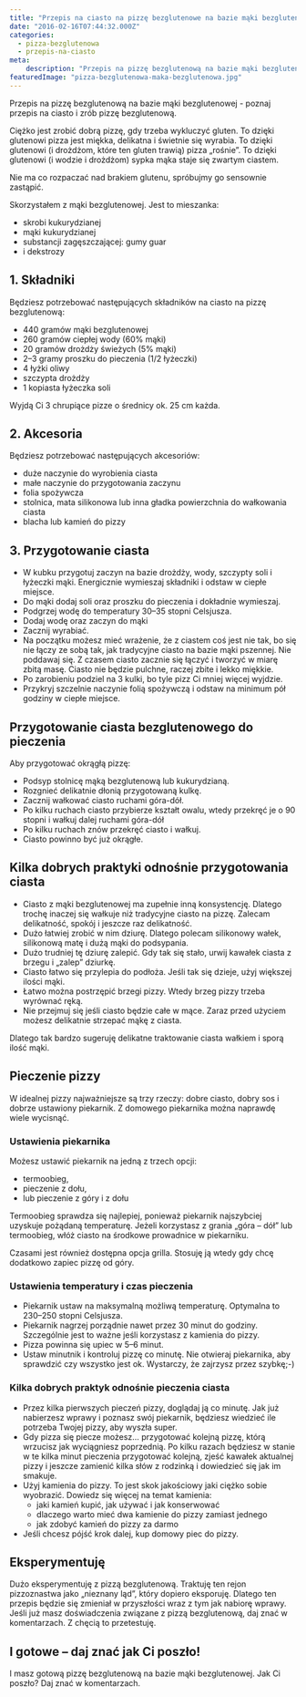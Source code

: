 ```yaml
---
title: "Przepis na ciasto na pizzę bezglutenowe na bazie mąki bezglutenowej"
date: "2016-02-16T07:44:32.000Z"
categories: 
  - pizza-bezglutenowa
  - przepis-na-ciasto
meta: 
    description: "Przepis na pizzę bezglutenową na bazie mąki bezglutenowej - poznaj przepis na ciasto i zrób pizzę bezglutenową."
featuredImage: "pizza-bezglutenowa-maka-bezglutenowa.jpg"
---
```


Przepis na pizzę bezglutenową na bazie mąki bezglutenowej - poznaj przepis na ciasto i zrób pizzę bezglutenową.

Ciężko jest zrobić dobrą pizzę, gdy trzeba wykluczyć gluten. To dzięki glutenowi pizza jest miękka, delikatna i świetnie się wyrabia. To dzięki glutenowi (i drożdżom, które ten gluten trawią) pizza „rośnie”. To dzięki glutenowi (i wodzie i drożdżom) sypka mąka staje się zwartym ciastem.

Nie ma co rozpaczać nad brakiem glutenu, spróbujmy go sensownie zastąpić.

Skorzystałem z mąki bezglutenowej. Jest to mieszanka:

- skrobi kukurydzianej
- mąki kukurydzianej
- substancji zagęszczającej: gumy guar
- i dekstrozy

## 1\. Składniki

Będziesz potrzebować następujących składników na ciasto na pizzę bezglutenową:

- 440 gramów mąki bezglutenowej
- 260 gramów ciepłej wody (60% mąki)
- 20 gramów drożdży świeżych (5% mąki)
- 2–3 gramy proszku do pieczenia (1/2 łyżeczki)
- 4 łyżki oliwy
- szczypta drożdży
- 1 kopiasta łyżeczka soli

Wyjdą Ci 3 chrupiące pizze o średnicy ok. 25 cm każda.

## 2\. Akcesoria

Będziesz potrzebować następujących akcesoriów:

- duże naczynie do wyrobienia ciasta
- małe naczynie do przygotowania zaczynu
- folia spożywcza
- stolnica, mata silikonowa lub inna gładka powierzchnia do wałkowania ciasta
- blacha lub kamień do pizzy

## 3\. Przygotowanie ciasta

- W kubku przygotuj zaczyn na bazie drożdży, wody, szczypty soli i łyżeczki mąki. Energicznie wymieszaj składniki i odstaw w ciepłe miejsce.
- Do mąki dodaj soli oraz proszku do pieczenia i dokładnie wymieszaj.
- Podgrzej wodę do temperatury 30–35 stopni Celsjusza.
- Dodaj wodę oraz zaczyn do mąki
- Zacznij wyrabiać.
- Na początku możesz mieć wrażenie, że z ciastem coś jest nie tak, bo się nie łączy ze sobą tak, jak tradycyjne ciasto na bazie mąki pszennej. Nie poddawaj się. Z czasem ciasto zacznie się łączyć i tworzyć w miarę zbitą masę. Ciasto nie będzie pulchne, raczej zbite i lekko miękkie.
- Po zarobieniu podziel na 3 kulki, bo tyle pizz Ci mniej więcej wyjdzie.
- Przykryj szczelnie naczynie folią spożywczą i odstaw na minimum pół godziny w ciepłe miejsce.

## Przygotowanie ciasta bezglutenowego do pieczenia

Aby przygotować okrągłą pizzę:

- Podsyp stolnicę mąką bezglutenową lub kukurydzianą.
- Rozgnieć delikatnie dłonią przygotowaną kulkę.
- Zacznij wałkować ciasto ruchami góra-dół.
- Po kilku ruchach ciasto przybierze kształt owalu, wtedy przekręć je o 90 stopni i wałkuj dalej ruchami góra-dół
- Po kilku ruchach znów przekręć ciasto i wałkuj.
- Ciasto powinno być już okrągłe.

## Kilka dobrych praktyki odnośnie przygotowania ciasta

- Ciasto z mąki bezglutenowej ma zupełnie inną konsystencję. Dlatego trochę inaczej się wałkuje niż tradycyjne ciasto na pizzę. Zalecam delikatność, spokój i jeszcze raz delikatność.
- Dużo łatwiej zrobić w nim dziurę. Dlatego polecam silikonowy wałek, silikonową matę i dużą mąki do podsypania.
- Dużo trudniej tę dziurę zalepić. Gdy tak się stało, urwij kawałek ciasta z brzegu i „zalep” dziurkę.
- Ciasto łatwo się przylepia do podłoża. Jeśli tak się dzieje, użyj większej ilości mąki.
- Łatwo można postrzępić brzegi pizzy. Wtedy brzeg pizzy trzeba wyrównać ręką.
- Nie przejmuj się jeśli ciasto będzie całe w mące. Zaraz przed użyciem możesz delikatnie strzepać mąkę z ciasta.

Dlatego tak bardzo sugeruję delikatne traktowanie ciasta wałkiem i sporą ilość mąki.

## Pieczenie pizzy

W idealnej pizzy najważniejsze są trzy rzeczy: dobre ciasto, dobry sos i dobrze ustawiony piekarnik. Z domowego piekarnika można naprawdę wiele wycisnąć.

### Ustawienia piekarnika

Możesz ustawić piekarnik na jedną z trzech opcji:

- termoobieg,
- pieczenie z dołu,
- lub pieczenie z góry i z dołu

Termoobieg sprawdza się najlepiej, ponieważ piekarnik najszybciej uzyskuje pożądaną temperaturę. Jeżeli korzystasz z grania „góra – dół” lub termoobieg, włóż ciasto na środkowe prowadnice w piekarniku.

Czasami jest również dostępna opcja grilla. Stosuję ją wtedy gdy chcę dodatkowo zapiec pizzę od góry.

### Ustawienia temperatury i czas pieczenia

- Piekarnik ustaw na maksymalną możliwą temperaturę. Optymalna to 230–250 stopni Celsjusza.
- Piekarnik nagrzej porządnie nawet przez 30 minut do godziny. Szczególnie jest to ważne jeśli korzystasz z kamienia do pizzy.
- Pizza powinna się upiec w 5–6 minut.
- Ustaw minutnik i kontroluj pizzę co minutę. Nie otwieraj piekarnika, aby sprawdzić czy wszystko jest ok. Wystarczy, że zajrzysz przez szybkę;-)

### Kilka dobrych praktyk odnośnie pieczenia ciasta

- Przez kilka pierwszych pieczeń pizzy, doglądaj ją co minutę. Jak już nabierzesz wprawy i poznasz swój piekarnik, będziesz wiedzieć ile potrzeba Twojej pizzy, aby wyszła super.
- Gdy pizza się piecze możesz… przygotować kolejną pizzę, którą wrzucisz jak wyciągniesz poprzednią. Po kilku razach będziesz w stanie w te kilka minut pieczenia przygotować kolejną, zjeść kawałek aktualnej pizzy i jeszcze zamienić kilka słów z rodzinką i dowiedzieć się jak im smakuje.
- Użyj kamienia do pizzy. To jest skok jakościowy jaki ciężko sobie wyobrazić. Dowiedz się więcej na temat kamienia:
    - jaki kamień kupić, jak używać i jak konserwować
    - dlaczego warto mieć dwa kamienie do pizzy zamiast jednego
    - jak zdobyć kamień do pizzy za darmo
- Jeśli chcesz pójść krok dalej, kup domowy piec do pizzy.

## Eksperymentuję

Dużo eksperymentuję z pizzą bezglutenową. Traktuję ten rejon pizzoznastwa jako „nieznany ląd”, który dopiero eksporuję. Dlatego ten przepis będzie się zmieniał w przyszłości wraz z tym jak nabiorę wprawy. Jeśli już masz doświadczenia związane z pizzą bezglutenową, daj znać w komentarzach. Z chęcią to przetestuję.

## I gotowe – daj znać jak Ci poszło!

I masz gotową pizzę bezglutenową na bazie mąki bezglutenowej. Jak Ci poszło? Daj znać w komentarzach.
